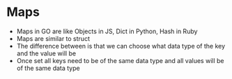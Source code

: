 # Maps

- Maps in GO are like Objects in JS, Dict in Python, Hash in Ruby
- Maps are similar to struct
- The difference between is that we can choose what data type of the key and the value will be
- Once set all keys need to be of the same data type and all values will be of the same data type

